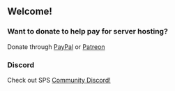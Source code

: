 ## Welcome!


### Want to donate to help pay for server hosting?

Donate through [PayPal](https://paypal.me/scornpole) or [Patreon](https://patreon.com/scornpole)


### Discord
Check out SPS [Community Discord!](https://discord.gg/A99XCSJ)
